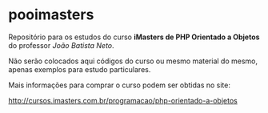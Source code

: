 pooimasters
===========

Repositório para os estudos do curso <b>iMasters de PHP Orientado a Objetos</b> do professor <i>João Batista Neto</i>. 

Não serão colocados aqui códigos do curso ou mesmo material do mesmo, apenas exemplos para estudo particulares. 

Mais informações para comprar o curso podem ser obtidas no site:

http://cursos.imasters.com.br/programacao/php-orientado-a-objetos
